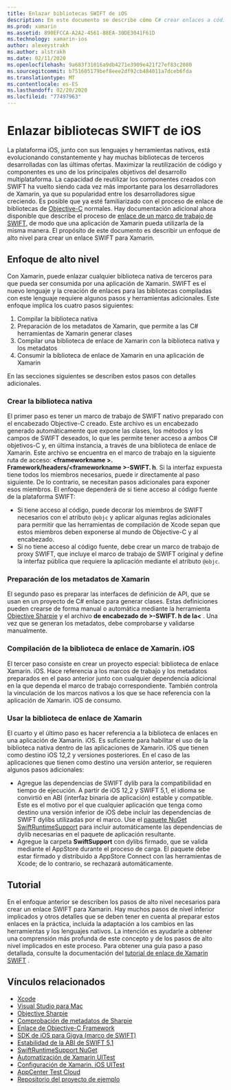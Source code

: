 ```yaml
---
title: Enlazar bibliotecas SWIFT de iOS
description: En este documento se describe cómo C# crear enlaces a código SWIFT, lo que permite consumir bibliotecas nativas y CocoaPods en una aplicación Xamarin. iOS.
ms.prod: xamarin
ms.assetid: 890EFCCA-A2A2-4561-88EA-30DE3041F61D
ms.technology: xamarin-ios
author: alexeystrakh
ms.author: alstrakh
ms.date: 02/11/2020
ms.openlocfilehash: 9a683f31016a9db4271e3909e421f27ef83c2080
ms.sourcegitcommit: b751605179bef8eee2df92cb484011a7dceb6fda
ms.translationtype: MT
ms.contentlocale: es-ES
ms.lasthandoff: 02/20/2020
ms.locfileid: "77497963"
---
```

# <a name="bind-ios-swift-libraries"></a>Enlazar bibliotecas SWIFT de iOS

La plataforma iOS, junto con sus lenguajes y herramientas nativos, está evolucionando constantemente y hay muchas bibliotecas de terceros desarrolladas con las últimas ofertas. Maximizar la reutilización de código y componentes es uno de los principales objetivos del desarrollo multiplataforma. La capacidad de reutilizar los componentes creados con SWIFT ha vuelto siendo cada vez más importante para los desarrolladores de Xamarin, ya que su popularidad entre los desarrolladores sigue creciendo. Es posible que ya esté familiarizado con el proceso de enlace de bibliotecas de [Objective-C](https://docs.microsoft.com/xamarin/ios/platform/binding-objective-c/walkthrough) normales. Hay documentación adicional ahora disponible que describe el proceso de [enlace de un marco de trabajo de SWIFT](walkthrough.md), de modo que una aplicación de Xamarin pueda utilizarla de la misma manera. El propósito de este documento es describir un enfoque de alto nivel para crear un enlace SWIFT para Xamarin.

## <a name="high-level-approach"></a>Enfoque de alto nivel

Con Xamarin, puede enlazar cualquier biblioteca nativa de terceros para que pueda ser consumida por una aplicación de Xamarin. SWIFT es el nuevo lenguaje y la creación de enlaces para las bibliotecas compiladas con este lenguaje requiere algunos pasos y herramientas adicionales. Este enfoque implica los cuatro pasos siguientes:

1. Compilar la biblioteca nativa
1. Preparación de los metadatos de Xamarin, que permite a las C# herramientas de Xamarin generar clases
1. Compilar una biblioteca de enlace de Xamarin con la biblioteca nativa y los metadatos
1. Consumir la biblioteca de enlace de Xamarin en una aplicación de Xamarin

En las secciones siguientes se describen estos pasos con detalles adicionales.

### <a name="build-the-native-library"></a>Crear la biblioteca nativa

El primer paso es tener un marco de trabajo de SWIFT nativo preparado con el encabezado Objective-C creado. Este archivo es un encabezado generado automáticamente que expone las clases, los métodos y los campos de SWIFT deseados, lo que les permite tener acceso a ambos C# objetivos-C y, en última instancia, a través de una biblioteca de enlace de Xamarin. Este archivo se encuentra en el marco de trabajo en la siguiente ruta de acceso: **\<frameworkname >. Framework/headers/\<frameworkname >-SWIFT. h**. Si la interfaz expuesta tiene todos los miembros necesarios, puede ir directamente al paso siguiente. De lo contrario, se necesitan pasos adicionales para exponer esos miembros. El enfoque dependerá de si tiene acceso al código fuente de la plataforma SWIFT:

- Si tiene acceso al código, puede decorar los miembros de SWIFT necesarios con el atributo `@objc` y aplicar algunas reglas adicionales para permitir que las herramientas de compilación de Xcode sepan que estos miembros deben exponerse al mundo de Objective-C y al encabezado.
- Si no tiene acceso al código fuente, debe crear un marco de trabajo de proxy SWIFT, que incluye el marco de trabajo de SWIFT original y define la interfaz pública que requiere la aplicación mediante el atributo `@objc`.

### <a name="prepare-the-xamarin-metadata"></a>Preparación de los metadatos de Xamarin

El segundo paso es preparar las interfaces de definición de API, que se usan en un proyecto de C# enlace para generar clases. Estas definiciones pueden crearse de forma manual o automática mediante la herramienta [Objective Sharpie](https://docs.microsoft.com/xamarin/cross-platform/macios/binding/objective-sharpie/) y el archivo **de encabezado de >-SWIFT. h de la\<** . Una vez que se generan los metadatos, debe comprobarse y validarse manualmente.

### <a name="build-the-xamarinios-binding-library"></a>Compilación de la biblioteca de enlace de Xamarin. iOS

El tercer paso consiste en crear un proyecto especial: biblioteca de enlace Xamarin. iOS. Hace referencia a los marcos de trabajo y los metadatos preparados en el paso anterior junto con cualquier dependencia adicional en la que dependa el marco de trabajo correspondiente. También controla la vinculación de los marcos nativos a los que se hace referencia con la aplicación de Xamarin. iOS de consumo.

### <a name="consume-the-xamarin-binding-library"></a>Usar la biblioteca de enlace de Xamarin

El cuarto y el último paso es hacer referencia a la biblioteca de enlaces en una aplicación de Xamarin. iOS. Es suficiente para habilitar el uso de la biblioteca nativa dentro de las aplicaciones de Xamarin. iOS que tienen como destino iOS 12,2 y versiones posteriores. En el caso de las aplicaciones que tienen como destino una versión anterior, se requieren algunos pasos adicionales:

- Agregue las dependencias de SWIFT dylib para la compatibilidad en tiempo de ejecución. A partir de iOS 12,2 y SWIFT 5,1, el idioma se convirtió en ABI (interfaz binaria de aplicación) estable y compatible. Este es el motivo por el que cualquier aplicación que tenga como destino una versión inferior de iOS debe incluir las dependencias de SWIFT dylibs utilizadas por el marco. Use el [paquete NuGet SwiftRuntimeSupport](https://www.nuget.org/packages/Xamarin.iOS.SwiftRuntimeSupport/) para incluir automáticamente las dependencias de dylib necesarias en el paquete de aplicación resultante.
- Agregue la carpeta **SwiftSupport** con dylibs firmado, que se valida mediante el AppStore durante el proceso de carga. El paquete debe estar firmado y distribuido a AppStore Connect con las herramientas de Xcode; de lo contrario, se rechazará automáticamente.

## <a name="walkthrough"></a>Tutorial

En el enfoque anterior se describen los pasos de alto nivel necesarios para crear un enlace SWIFT para Xamarin. Hay muchos pasos de nivel inferior implicados y otros detalles que se deben tener en cuenta al preparar estos enlaces en la práctica, incluida la adaptación a los cambios en las herramientas y los lenguajes nativos. La intención es ayudarle a obtener una comprensión más profunda de este concepto y de los pasos de alto nivel implicados en este proceso. Para obtener una guía paso a paso detallada, consulte la documentación del [tutorial de enlace de Xamarin SWIFT](walkthrough.md) .

## <a name="related-links"></a>Vínculos relacionados

- [Xcode](https://apps.apple.com/us/app/xcode/id497799835)
- [Visual Studio para Mac](https://visualstudio.microsoft.com/downloads)
- [Objective Sharpie](https://docs.microsoft.com/xamarin/cross-platform/macios/binding/objective-sharpie/)
- [Comprobación de metadatos de Sharpie](https://docs.microsoft.com/xamarin/cross-platform/macios/binding/objective-sharpie/platform/verify)
- [Enlace de Objective-C Framework](https://docs.microsoft.com/xamarin/ios/platform/binding-objective-c/walkthrough)
- [SDK de iOS para Gigya (marco de SWIFT)](https://developers.gigya.com/display/GD/Swift+SDK)
- [Estabilidad de la ABI de SWIFT 5,1](https://swift.org/blog/swift-5-1-released/)
- [SwiftRuntimeSupport NuGet](https://www.nuget.org/packages/Xamarin.iOS.SwiftRuntimeSupport/)
- [Automatización de Xamarin UITest](https://docs.microsoft.com/appcenter/test-cloud/uitest/)
- [Configuración de Xamarin. iOS UITest](https://docs.microsoft.com/appcenter/test-cloud/preparing-for-upload/xamarin-ios-uitest)
- [AppCenter Test Cloud](https://docs.microsoft.com/appcenter/test-cloud/preparing-for-upload/xamarin-ios-uitest)
- [Repositorio del proyecto de ejemplo](https://github.com/xamcat/xamarin-binding-swift-framework)
